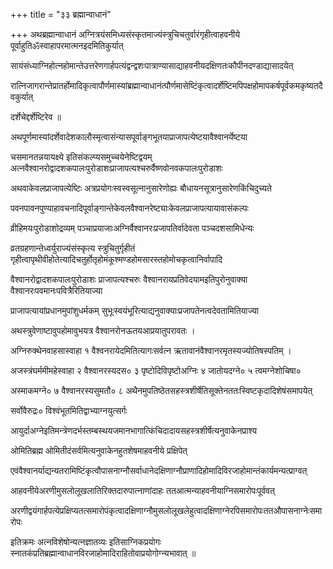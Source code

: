 +++
title = "३३ ब्रह्मान्वाधानं"

+++
अथब्रह्मान्वाधानं अग्नित्रयंसमिध्यसंस्कृतमाज्यंस्त्रुचिचतुर्वारंगृहीत्वाहवनीये पूर्वाहुतिॐस्वाहापरमात्मनइदमितिकुर्यात्

सायंसंध्याग्निहोत्नहोमान्तेउत्तरेणगार्हपत्यंद्वन्द्वशःपात्राण्यासाद्याहवनीयदक्षिणतःकौपीनदण्डाद्यासादयेत्

रात्निजागरान्तेप्रातर्होमादिकृत्वापौर्णमास्यांब्रह्मान्वाधानंत्पौर्णमासेष्टिंकृत्वादर्शेष्टिमपिपक्षहोमापकर्षपूर्वकमकृष्यतदैवकुर्यात्

दर्शेचेद्दर्शेष्टिरेव ॥

अथपूर्णमास्यांदर्शेवादेशकालौस्मृत्वासंन्यासपूर्वाङ्गभूतयाप्राजापत्येष्टयावैश्वानर्येष्टया

चसमानतन्नयायक्ष्ये इतिसंकल्प्यसमुच्चयेनेष्टिद्वयम् अत्नवैश्वानरोद्वादशकपालःपुरोडाशःप्राजापत्यश्चरुर्वैष्णवोनवकपालःपुरोडाशः

अथवाकेवलप्राजापत्येष्टिः अत्रप्रयोगःस्वस्वसूत्नानुसारेणोह्यः बौधायनसूत्रानुसारेणकिंचिदुच्यते

पवनपावनपुण्याहावचनादिपूर्वाङ्गान्तेकेवलवैश्वानरेष्ट्याःकेवलप्राजापत्यायावासंकल्पः

व्रीहिमयःपुरोडाशोद्रव्यम् पञ्चाप्रयाजाःअग्निर्वैश्वानरःप्रजापतिर्वादेवता पञ्चदशसामिधेन्यः

व्रतग्रहणान्तेध्वर्युराज्यंसंस्कृत्य स्त्रुचितुर्गृहीतं गृहीत्वापृथीवीहोतेत्यादिचतुर्होतृहोमंकूश्मण्डहोमसारस्तहोमोचकृत्वानिर्वापादि

वैश्वानरोद्वादशकपालःपुरोडाशः प्राजापत्यश्चरुः वैश्वानरायप्रतिवेदयामइतिपुरोनुवाक्या वैश्वानरःपवमानःपवित्रैरितियाज्या

प्राजापत्यायांप्रधानमुपांशुधर्मकम् सुभूःस्वयंभूरित्याद्यनुवाक्याःप्रजापतेनत्वदेवतामितियाज्या

अथस्त्रुवेणाष्टावुपहोमावुभयत्र वैश्वानरोनऊतयआप्रयातुपरावतः ।

अग्निरुक्थेनवाहसास्वाहा १ वैश्वनरायेदमितित्यागःसर्वत्न ऋतावानंवैश्वानरमृतस्यज्योतिषस्पतिम् ।

अजस्त्रंघर्ममीमहेस्वाहा २ वैश्वानरस्यदस० ३ पृष्टोदिविपृष्टोअग्निः ४ जातोयदग्ने० ५ त्वमग्नेशोचिषा०

अस्माकमग्ने० ७ वैश्वानरस्यसुमतौ० ८ अथैनमुपतिष्ठेतसहस्त्रशीर्षेतिसूक्तेनततःस्विष्टकृदादिशेषंसमापयेत्

सर्वोवैरुद्रः० विश्वंभूतमितिद्वाभ्याग्नयुत्सर्गः

आयुर्दाअग्नेइतिमन्त्रेणदर्भस्तम्बस्थयजमानभागात्किंचिदादायसहस्त्रशीर्षेत्यनुवाकेनप्राश्य

ओमितिब्रह्म ओमितीदंसर्वमित्यनुवाकेनहुतशेषमाहवनीये प्रक्षिपेत्

एवंवैश्वानर्याद्यन्यतरामिष्टिंकृत्वौपासनाग्नौसर्वाधानेदक्षिणाग्नौप्राणादिहोमादिविरजाहोमान्तंकार्यमन्यत्प्राग्वत्

आहवनीयेअरणीमुसलोलूखलातिरिक्तदारुपात्नाणांदाहः ततआत्मन्याहवनीयाग्निसमारोपःपूर्ववत्

अरणीद्वयंगार्हपत्येप्रक्षिप्यतत्समारोपंकृत्वादक्षिणाग्नौमुसलोलूखलेहुत्वादक्षिणाग्नेरपिसमारोपःततऔपासनाग्नेःसमारोपः

इतिक्रमः अत्नविशेषोन्यत्नज्ञातव्यः इतिसाग्निकप्रयोगः स्नातकंप्रतिब्रह्मान्वाधानविरजाहोमादिराहितोवाप्रयोगोग्न्यभावात् ॥
